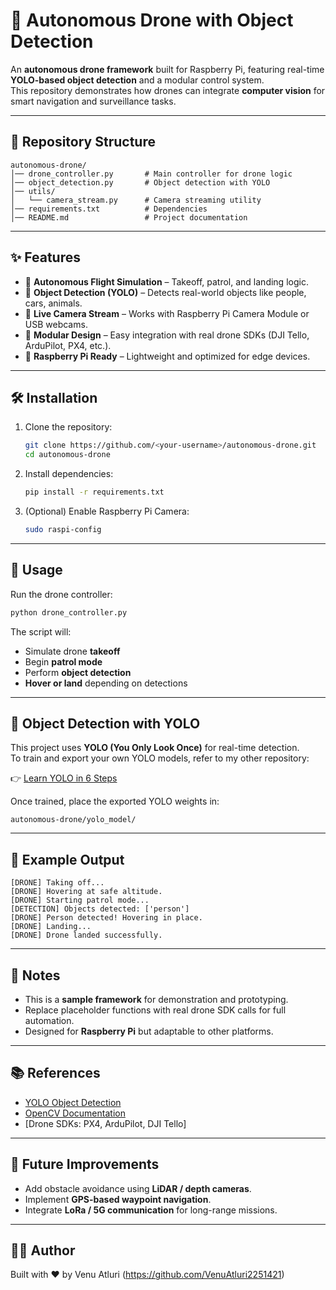 # 🚁 Autonomous Drone with Object Detection  

An **autonomous drone framework** built for Raspberry Pi, featuring real-time **YOLO-based object detection** and a modular control system.  
This repository demonstrates how drones can integrate **computer vision** for smart navigation and surveillance tasks.  

---

## 📂 Repository Structure  

```
autonomous-drone/
│── drone_controller.py       # Main controller for drone logic
│── object_detection.py       # Object detection with YOLO
│── utils/
│   └── camera_stream.py      # Camera streaming utility
│── requirements.txt          # Dependencies
│── README.md                 # Project documentation
```

---

## ✨ Features  

- 🚀 **Autonomous Flight Simulation** – Takeoff, patrol, and landing logic.  
- 🧠 **Object Detection (YOLO)** – Detects real-world objects like people, cars, animals.  
- 🎥 **Live Camera Stream** – Works with Raspberry Pi Camera Module or USB webcams.  
- 🔗 **Modular Design** – Easy integration with real drone SDKs (DJI Tello, ArduPilot, PX4, etc.).  
- 📡 **Raspberry Pi Ready** – Lightweight and optimized for edge devices.  

---

## 🛠 Installation  

1. Clone the repository:  
   ```bash
   git clone https://github.com/<your-username>/autonomous-drone.git
   cd autonomous-drone
   ```

2. Install dependencies:  
   ```bash
   pip install -r requirements.txt
   ```

3. (Optional) Enable Raspberry Pi Camera:  
   ```bash
   sudo raspi-config
   ```

---

## 🚀 Usage  

Run the drone controller:  

```bash
python drone_controller.py
```

The script will:  
- Simulate drone **takeoff**  
- Begin **patrol mode**  
- Perform **object detection**  
- **Hover or land** depending on detections  

---

## 🤖 Object Detection with YOLO  

This project uses **YOLO (You Only Look Once)** for real-time detection.  
To train and export your own YOLO models, refer to my other repository:  

👉 [Learn YOLO in 6 Steps](https://github.com/VenuAtluri2251421/learn-yolo-in-6-steps)  

Once trained, place the exported YOLO weights in:  
```
autonomous-drone/yolo_model/
```

---

## 📸 Example Output  

```
[DRONE] Taking off...
[DRONE] Hovering at safe altitude.
[DRONE] Starting patrol mode...
[DETECTION] Objects detected: ['person']
[DRONE] Person detected! Hovering in place.
[DRONE] Landing...
[DRONE] Drone landed successfully.
```

---

## 📌 Notes  

- This is a **sample framework** for demonstration and prototyping.  
- Replace placeholder functions with real drone SDK calls for full automation.  
- Designed for **Raspberry Pi** but adaptable to other platforms.  

---

## 📚 References  

- [YOLO Object Detection](https://github.com/VenuAtluri2251421/learn-yolo-in-6-steps)  
- [OpenCV Documentation](https://docs.opencv.org/)  
- [Drone SDKs: PX4, ArduPilot, DJI Tello]  

---

## 🌟 Future Improvements  

- Add obstacle avoidance using **LiDAR / depth cameras**.  
- Implement **GPS-based waypoint navigation**.  
- Integrate **LoRa / 5G communication** for long-range missions.  

---

## 👨‍💻 Author  

Built with ❤️ by Venu Atluri (https://github.com/VenuAtluri2251421)
